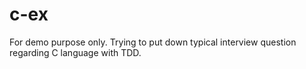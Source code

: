 c-ex
====

For demo purpose only. Trying to put down typical interview question regarding C language with TDD.
